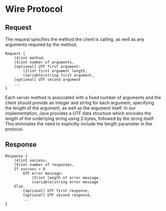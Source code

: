 # Wire Protocol
## Request
The request specifies the method the client is calling, as well as any
arguments required by the method.
```
Request {
    (4)int method,
    (4)int number of arguments,
    [optional] UTF first argument:
        (2)int first argument length,
        (variable)string first argument,
    [optional] UTF second argument
    ...
}
```
Each server method is associated with a fixed number of arguments and
the client should provide an integer and string for each argument,
specifying the length of the argument, as well as the argument itself.
In our implementation, Java provides a UTF data structure which 
encodes the length of the underlying string using 2 bytes, followed by 
the string itself. This eliminates the need to explicitly include the
length parameter in the protocol.

## Response
```
Response {
	(4)int success,
	(4)int number of responses,
	If success = 0
	    UTF error message:
	        (2)int length of error message,
	        (variable)string error message
	Else
	    [optional] UTF first response,
	    [optional] UTF second response,
	    ...
}
```
